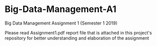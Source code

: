 # Big-Data-Management-A1
Big Data Management Assignment 1 (Semester 1 2019)

Please read Assignment1.pdf report file that is attached in this project's repository for better understanding and elaboration of the assignment
